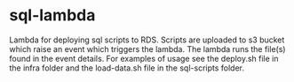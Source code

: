 # sql-lambda
Lambda for deploying sql scripts to RDS. Scripts are uploaded to s3 bucket which raise an event
which triggers the lambda. The lambda runs the file(s) found in the event details. For examples of usage
see the deploy.sh file in the infra folder and the load-data.sh file in the sql-scripts folder.
